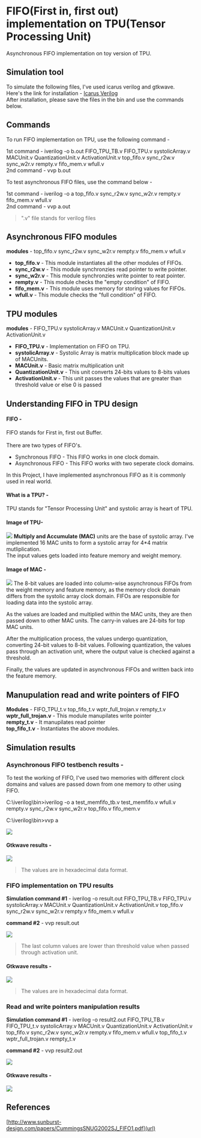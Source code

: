# FIFO(First in, first out) implementation on TPU(Tensor Processing Unit)
 Asynchronous FIFO implementation on toy version of TPU.
 ## Simulation tool
 To simulate the following files, I've used icarus verilog and gtkwave.<br/>
 Here's the link for installation - [Icarus Verilog](https://bleyer.org/icarus/) <br/>
 After installation, please save the files in the bin and use the commands below. 
## Commands
To run FIFO implementation on TPU, use the following command - <br />

1st command - iverilog -o b.out FIFO_TPU_TB.v FIFO_TPU.v systolicArray.v MACUnit.v QuantizationUnit.v ActivationUnit.v top_fifo.v sync_r2w.v sync_w2r.v rempty.v fifo_mem.v wfull.v<br />
2nd command - vvp b.out <br/>

To test asynchronous FIFO files, use the command below - <br />

1st command - iverilog -o a top_fifo.v sync_r2w.v sync_w2r.v rempty.v fifo_mem.v wfull.v <br />
2nd command - vvp a.out<br />

>".v" file stands for verilog files<br/>
## Asynchronous FIFO modules
**modules** - top_fifo.v sync_r2w.v sync_w2r.v rempty.v fifo_mem.v wfull.v <br />

- **top_fifo.v** - This module instantiates all the other modules of FIFOs. <br />
- **sync_r2w.v** - This module synchronzies read pointer to write pointer. <br />
- **sync_w2r.v** - This module synchronzies write pointer to reat pointer. <br />
- **rempty.v**  - This module checks the "empty condition" of FIFO. <br />
- **fifo_mem.v** - This module uses memory for storing values for FIFOs. <br />
- **wfull.v**    - This module checks the "full condition" of FIFO. <br />

## TPU modules
**modules** - FIFO_TPU.v systolicArray.v MACUnit.v QuantizationUnit.v ActivationUnit.v
- **FIFO_TPU.v**         - Implementation on FIFO on TPU.
- **systolicArray.v**    - Systolic Array is matrix multiplication block made up of MACUnits.
- **MACUnit.v**          - Basic matrix multiplication unit
- **QuantizationUnit.v** - This unit converts 24-bits values to 8-bits values
- **ActivationUnit.v**   - This unit passes the values that are greater than threshold value or else 0 is passed 
## Understanding FIFO in TPU design
#### FIFO -
 FIFO stands for First in, first out Buffer. <br/>
 <br/>
 There are two types of FIFO's. <br/>
 - Synchronous FIFO - This FIFO works in one clock domain.<br/>
 - Asynchronous FIFO - This FIFO works with two seperate clock domains.<br/>

 
In this Project, I have implemented asynchronous FIFO as it is commonly used in real world.<br/>
#### What is a TPU? -

TPU stands for "Tensor Processing Unit" and systolic array is heart of TPU. 
#### Image of TPU-

![](https://github.com/MANISHBMK10/FIFO/blob/main/tpu_1.png)
**Multiply and Accumulate (MAC)** units are the base of systolic array. I've implemented 16 MAC units to form a systolic array for 4*4 matrix mutliplication.<br/> 
The input values gets loaded into feature memory and weight memory. <br/>
#### Image of MAC -

![](https://github.com/MANISHBMK10/FIFO/blob/main/MAC.png)
The 8-bit values are loaded into column-wise asynchronous FIFOs from the weight memory and feature memory, as the memory clock domain differs from the systolic array clock domain. FIFOs are responsible for loading data into the systolic array.

As the values are loaded and multiplied within the MAC units, they are then passed down to other MAC units. The carry-in values are 24-bits for top MAC units. <br/>

After the multiplication process, the values undergo quantization, converting 24-bit values to 8-bit values. Following quantization, the values pass through an activation unit, where the output value is checked against a threshold.<br/>

Finally, the values are updated in asynchronous FIFOs and written back into the feature memory.<br/>

## **Manupulation read and write pointers of FIFO** 
**Modules** - FIFO_TPU_t.v top_fifo_t.v wptr_full_trojan.v rempty_t.v <br/>
**wptr_full_trojan.v** - This module manupilates write pointer<br/>
**rempty_t.v** - It manupilates read pointer<br/>
**top_fifo_t.v** - Instantiates the above modules.<br/>

## Simulation results
### Asynchronous FIFO testbench results -<br/>

To test the working of FIFO, I've used two memories with different clock domains and values are passed down from one memory to other using FIFO.

C:\iverilog\bin>iverilog -o a test_memfifo_tb.v test_memfifo.v wfull.v rempty.v sync_r2w.v sync_w2r.v top_fifo.v fifo_mem.v<br/>

C:\iverilog\bin>vvp a<br/>

![](https://github.com/MANISHBMK10/FIFO/blob/main/verilog.png)
#### Gtkwave results -

![](https://github.com/MANISHBMK10/FIFO/blob/main/gtk_fifofinal.png)
> The values are in hexadecimal data format.<br/>

### FIFO implementation on TPU results
**Simulation command #1** - iverilog -o result.out FIFO_TPU_TB.v FIFO_TPU.v systolicArray.v MACUnit.v QuantizationUnit.v ActivationUnit.v top_fifo.v sync_r2w.v sync_w2r.v rempty.v fifo_mem.v wfull.v<br/>

**command #2** - vvp result.out<br/>

![](https://github.com/MANISHBMK10/FIFO/blob/main/fifo_tpu.png)
> The last column values are lower than threshold value when passed through activation unit.<br/>
#### Gtkwave results -

![](https://github.com/MANISHBMK10/FIFO/blob/main/tpu_gtk.png)
> The values are in hexadecimal data format.<br/>

### Read and write pointers manipulation results
**Simulation command #1** - iverilog -o result2.out FIFO_TPU_TB.v FIFO_TPU_t.v systolicArray.v MACUnit.v QuantizationUnit.v ActivationUnit.v top_fifo.v sync_r2w.v sync_w2r.v rempty.v fifo_mem.v wfull.v top_fifo_t.v wptr_full_trojan.v rempty_t.v <br/>

**command #2** - vvp result2.out<br/>

![](https://github.com/MANISHBMK10/FIFO/blob/main/trojan_1.png)
#### Gtkwave results -

![](https://github.com/MANISHBMK10/FIFO/blob/main/trojan_2.png)

## References

[http://www.sunburst-design.com/papers/CummingsSNUG2002SJ_FIFO1.pdf](url)
